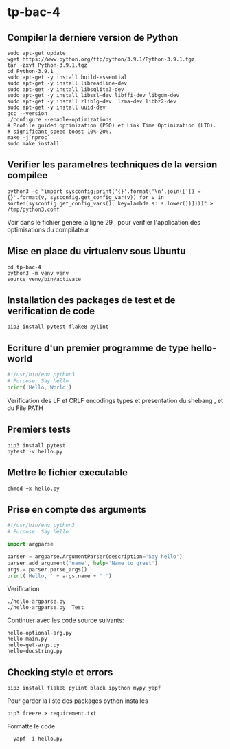 # tp-bac-4

## Compiler la derniere version de Python
```shell
sudo apt-get update
wget https://www.python.org/ftp/python/3.9.1/Python-3.9.1.tgz
tar -zxvf Python-3.9.1.tgz 
cd Python-3.9.1
sudo apt-get -y install build-essential
sudo apt-get -y install libreadline-dev
sudo apt-get -y install libsqlite3-dev
sudo apt-get -y install libssl-dev libffi-dev libgdm-dev
sudo apt-get -y install zlib1g-dev  lzma-dev libbz2-dev
sudo apt-get -y install uuid-dev
gcc --version
./configure --enable-optimizations 
# Profile guided optimization (PGO) et Link Time Optimization (LTO).
# significant speed boost 10%-20%. 
make -j`nproc`
sudo make install
```
## Verifier les parametres techniques de la version compilee
```
python3 -c "import sysconfig;print('{}'.format('\n'.join(['{} = {}'.format(v, sysconfig.get_config_var(v)) for v in sorted(sysconfig.get_config_vars(), key=lambda s: s.lower())])))" > /tmp/python3.conf
```

Voir dans le fichier genere la ligne 29 , pour verifier l'application des optimisations du compilateur

## Mise en place du virtualenv sous Ubuntu
```shell
cd tp-bac-4
python3 -m venv venv
source venv/bin/activate
```
## Installation des packages de test et de verification de code
```shell
pip3 install pytest flake8 pylint
```

## Ecriture d'un premier programme de type hello-world
```python
#!/usr/bin/env python3
# Purpose: Say hello
print('Hello, World')
```
Verification des LF et CRLF encodings types et presentation du shebang , et du File PATH

## Premiers tests
```shell
pip3 install pytest
pytest -v hello.py
```

## Mettre le fichier executable 
```shell
chmod +x hello.py
```


## Prise en compte des arguments
```python
#!/usr/bin/env python3
# Purpose: Say hello

import argparse

parser = argparse.ArgumentParser(description='Say hello')
parser.add_argument('name', help='Name to greet')
args = parser.parse_args()
print('Hello, ' + args.name + '!')
```
Verification 
```shell
./hello-argparse.py
./hello-argparse.py  Test
```
Continuer avec les code source suivants: 
```shell
hello-optional-arg.py
hello-main.py
hello-get-args.py
hello-docstring.py
```

## Checking style et errors
```shell
pip3 install flake8 pylint black ipython mypy yapf
```
Pour garder la liste des packages python installes 
```shell
pip3 freeze > requirement.txt
```
Formatte le code 
```shell
  yapf -i hello.py
```






